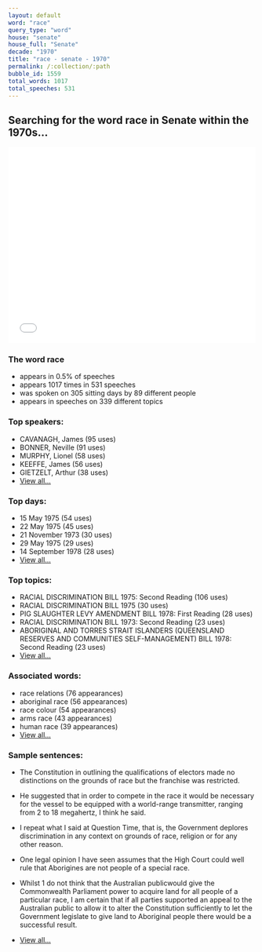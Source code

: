 ```yaml
---
layout: default
word: "race"
query_type: "word"
house: "senate"
house_full: "Senate"
decade: "1970"
title: "race - senate - 1970"
permalink: /:collection/:path
bubble_id: 1559
total_words: 1017
total_speeches: 531
---
```



## Searching for the word **race** in Senate within the 1970s...

<iframe width="100%" height="400" frameborder="0" scrolling="no" src="//plot.ly/~wragge/1559.embed"></iframe>

### The word **race**

* appears in 0.5% of speeches
* appears 1017 times in 531 speeches
* was spoken on 305 sitting days by 89 different people
* appears in speeches on 339 different topics

### Top speakers:

* CAVANAGH, James (95 uses)
* BONNER, Neville (91 uses)
* MURPHY, Lionel (58 uses)
* KEEFFE, James (56 uses)
* GIETZELT, Arthur (38 uses)
* [View all...](speakers/)


### Top days:

* 15 May 1975 (54 uses)
* 22 May 1975 (45 uses)
* 21 November 1973 (30 uses)
* 29 May 1975 (29 uses)
* 14 September 1978 (28 uses)
* [View all...](days/)


### Top topics:

* RACIAL DISCRIMINATION BILL 1975: Second Reading (106 uses)
* RACIAL DISCRIMINATION BILL 1975 (30 uses)
* PIG SLAUGHTER LEVY AMENDMENT BILL 1978: First Reading (28 uses)
* RACIAL DISCRIMINATION BILL 1973: Second Reading (23 uses)
* ABORIGINAL AND TORRES STRAIT ISLANDERS (QUEENSLAND RESERVES AND COMMUNITIES SELF-MANAGEMENT) BILL 1978: Second Reading (23 uses)
* [View all...](topics/)


### Associated words:

* race relations (76 appearances)
* aboriginal race (56 appearances)
* race colour (54 appearances)
* arms race (43 appearances)
* human race (39 appearances)
* [View all...](collocations/)


### Sample sentences:

* The Constitution in outlining the qualifications of electors made no distinctions on the grounds of <span class="highlight">race</span> but the franchise was restricted.

* He suggested that in order to compete in the <span class="highlight">race</span> it would be necessary for the vessel to be equipped with a world-range transmitter, ranging from 2 to 18 megahertz, I think he said.

* I repeat what I said at Question Time, that is, the Government deplores discrimination in any context on grounds of <span class="highlight">race</span>, religion or for any other reason.

* One legal opinion I have seen assumes that the High Court could well rule that Aborigines are not people of a special <span class="highlight">race</span>.

* Whilst 1 do not think that the Australian publicwould give the Commonwealth Parliament power to acquire land for all people of a particular <span class="highlight">race</span>, I am certain that if all parties supported an appeal to the Australian public to allow it to alter the Constitution sufficiently to let the Government legislate to give land to Aboriginal people there would be a successful result.

* [View all...](contexts/)
